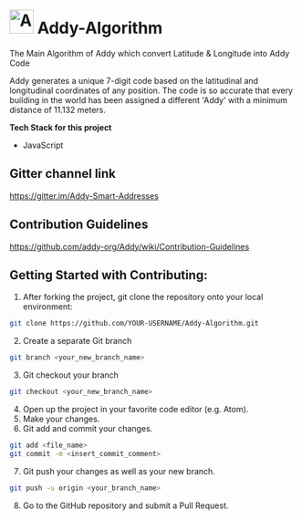 # <img src="https://github.com/addy-org/Addy/blob/master/img/logo.png" alt="Addy" height="42" width="42"></img>   Addy-Algorithm

The Main Algorithm of Addy which convert Latitude &amp; Longitude into Addy Code

Addy generates a unique 7-digit code based on the latitudinal and longitudinal coordinates of any position. The code is so accurate that every building in the world has been assigned a different 'Addy' with a minimum distance of 11.132 meters.

<strong>Tech Stack for this project</strong>
<ul>
  <li>JavaScript</li>
</ul>

## Gitter channel link
https://gitter.im/Addy-Smart-Addresses

## Contribution Guidelines
https://github.com/addy-org/Addy/wiki/Contribution-Guidelines

## Getting Started with Contributing:
1. After forking the project, git clone the repository onto your local environment:
```bash
git clone https://github.com/YOUR-USERNAME/Addy-Algorithm.git
```
2. Create a separate Git branch
```bash
git branch <your_new_branch_name>
```
3. Git checkout your branch
```bash
git checkout <your_new_branch_name>
```
4. Open up the project in your favorite code editor (e.g. Atom).
5. Make your changes.
6. Git add and commit your changes.
```bash
git add <file_name>
git commit -m <insert_commit_comment>
```
7. Git push your changes as well as your new branch.
```bash
git push -u origin <your_branch_name>
```
8. Go to the GitHub repository and submit a Pull Request.
